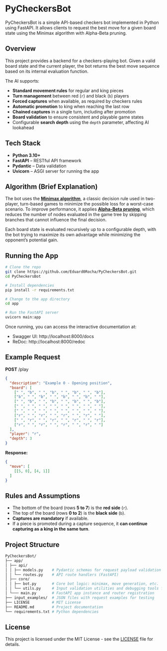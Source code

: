 # PyCheckersBot

PyCheckersBot is a simple API-based checkers bot implemented in Python using FastAPI. It allows clients to request the best move for a given board state using the Minimax algorithm with Alpha-Beta pruning.

## Overview

This project provides a backend for a checkers-playing bot. Given a valid board state and the current player, the bot returns the best move sequence based on its internal evaluation function.

The AI supports:
- **Standard movement rules** for regular and king pieces
- **Turn management** between red (`r`) and black (`b`) players
- **Forced captures** when available, as required by checkers rules
- **Automatic promotion** to king when reaching the last row
- **Chained captures** in a single turn, including after promotion
- **Board validation** to ensure consistent and playable game states
- Configurable **search depth** using the `depth` parameter, affecting AI lookahead

## Tech Stack

- **Python 3.10+**
- **FastAPI** – RESTful API framework
- **Pydantic** – Data validation
- **Uvicorn** – ASGI server for running the app

## Algorithm (Brief Explanation)

The bot uses the **[Minimax algorithm](https://en.wikipedia.org/wiki/Minimax)**, a classic decision rule used in two-player, turn-based games to minimize the possible loss for a worst-case scenario. To improve performance, it applies **[Alpha-Beta pruning](https://en.wikipedia.org/wiki/Alpha%E2%80%93beta_pruning)**, which reduces the number of nodes evaluated in the game tree by skipping branches that cannot influence the final decision.

Each board state is evaluated recursively up to a configurable depth, with the bot trying to maximize its own advantage while minimizing the opponent’s potential gain.

## Running the App

```bash
# Clone the repo
git clone https://github.com/Eduard0Rocha/PyCheckersBot.git
cd PyCheckersBot

# Install dependencies
pip install -r requirements.txt

# Change to the app directory
cd app

# Run the FastAPI server
uvicorn main:app
```

Once running, you can access the interactive documentation at:
- Swagger UI: http://localhost:8000/docs
- ReDoc: http://localhost:8000/redoc

## Example Request

**POST** /play

```json
{
  "description": "Example 0 - Opening position",
  "board": [
    [" ", "b", " ", "b", " ", "b", " ", "b"],
    ["b", " ", "b", " ", "b", " ", "b", " "],
    [" ", "b", " ", "b", " ", "b", " ", "b"],
    [" ", " ", " ", " ", " ", " ", " ", " "],
    [" ", " ", " ", " ", " ", " ", " ", " "],
    ["r", " ", "r", " ", "r", " ", "r", " "],
    [" ", "r", " ", "r", " ", "r", " ", "r"],
    ["r", " ", "r", " ", "r", " ", "r", " "]
  ],
  "player": "r",
  "depth": 3
}
```

**Response:**

```json
{
  "move": [
    [[5, 0], [4, 1]]
  ]
}
```

## Rules and Assumptions

- The bottom of the board (rows **5 to 7**) is the **red side** (`r`).
- The top of the board (rows **0 to 2**) is the **black side** (`b`).
- **Captures are mandatory** if available.
- If a piece is promoted during a capture sequence, it **can continue capturing as a king in the same turn**.

## Project Structure

```bash
PyCheckersBot/
├── app/
│ ├── api/
│ │ ├── models.py    # Pydantic schemas for request payload validation and API documentation
│ │ └── routes.py    # API route handlers (FastAPI)
│ ├── core/
│ │ ├── bot.py       # Core bot logic: minimax, move generation, etc.
│ │ └── utils.py     # Input validation utilities and debugging tools for board state representation
│ └─── main.py       # FastAPI app instance and router registration
├── input_examples/  # JSON files with request examples for testing
├── LICENSE          # MIT License
├── README.md        # Project documentation
└── requirements.txt # Python dependencies
```

## License

This project is licensed under the MIT License - see the [LICENSE](LICENSE) file for details.
